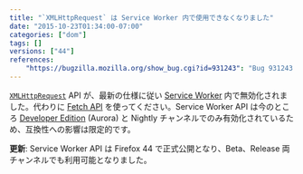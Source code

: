 ```yaml
---
title: "`XMLHttpRequest` は Service Worker 内で使用できなくなりました"
date: "2015-10-23T01:34:00-07:00"
categories: ["dom"]
tags: []
versions: ["44"]
references:
    "https://bugzilla.mozilla.org/show_bug.cgi?id=931243": "Bug 931243 - XMLHttpRequest should be disabled on ServiceWorkers"
---
```

[`XMLHttpRequest`](https://developer.mozilla.org/ja/docs/Web/API/XMLHttpRequest) API が、最新の仕様に従い [Service Worker](https://developer.mozilla.org/ja/docs/Web/API/Service_Worker_API) 内で無効化されました。代わりに [Fetch API](https://developer.mozilla.org/ja/docs/Web/API/Fetch_API) を使ってください。Service Worker API は今のところ [Developer Edition](https://www.mozilla.org/ja/firefox/developer/) (Aurora) と Nightly チャンネルでのみ有効化されているため、互換性への影響は限定的です。

**更新**: Service Worker API は Firefox 44 で正式公開となり、Beta、Release 両チャンネルでも利用可能となりました。
